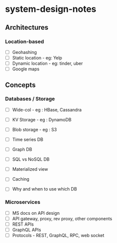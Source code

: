 # system-design-notes

## Architectures

### Location-based
- [ ] Geohashing
- [ ] Static location - eg: Yelp
- [ ] Dynamic location - eg: tinder, uber
- [ ] Google maps

## Concepts

### Databases / Storage
- [ ] Wide-col - eg : HBase, Cassandra
- [ ] KV Storage - eg : DynamoDB
- [ ] Blob storage - eg : S3
- [ ] Time series DB
- [ ] Graph DB
- [ ] SQL vs NoSQL DB
- [ ] Materialized view
- [ ] Caching
- [ ] Why and when to use which DB


### Microservices
- [ ]  MS docs on API design
- [ ] API gateway, proxy, rev proxy, other components
- [ ] REST APIs
- [ ] GraphQL APIs
- [ ] Protocols - REST, GraphQL, RPC, web socket
